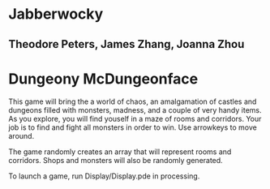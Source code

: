 # Jabberwocky
## Theodore Peters, James Zhang, Joanna Zhou

# Dungeony McDungeonface

This game will bring the a world of chaos, an amalgamation of castles and dungeons filled with
monsters, madness, and a couple of very handy items. As you explore, you will find youself in
a maze of rooms and corridors. Your job is to find and fight all monsters in order to win. Use
arrowkeys to move around.

The game randomly creates an array that will represent rooms and corridors. Shops and monsters
will also be randomly generated.

To launch a game, run Display/Display.pde in processing.
